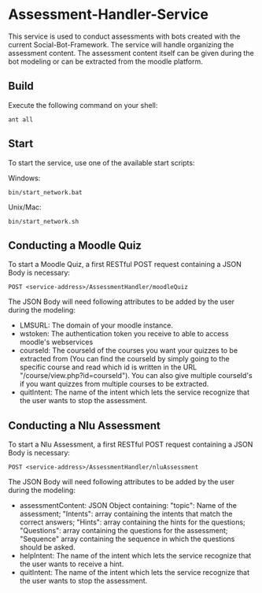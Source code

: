 # Assessment-Handler-Service

This service is used to conduct assessments with bots created with the current Social-Bot-Framework. The service will handle organizing the assessment content. The assessment content itself can be given during the bot modeling or can be extracted from the moodle platform.

Build
--------
Execute the following command on your shell:

```shell
ant all 
```
Start
--------

To start the service, use one of the available start scripts:

Windows:

```shell
bin/start_network.bat
```

Unix/Mac:
```shell
bin/start_network.sh
```

Conducting a Moodle Quiz
--------
To start a Moodle Quiz, a first RESTful POST request containing a JSON Body is necessary:
```
POST <service-address>/AssessmentHandler/moodleQuiz
```
The JSON Body will need following attributes to be added by the user during the modeling: 
- LMSURL: The domain of your moodle instance.
- wstoken: The authentication token you receive to able to access moodle's webservices
- courseId: The courseId of the courses you want your quizzes to be extracted from (You can find the courseId by simply going to the specific course and read which id is written in the URL  "/course/view.php?id=courseId"). You can also give multiple courseId's if you want quizzes from multiple courses to be extracted.   
- quitIntent: The name of the intent which lets the service recognize that the user wants to stop the assessment.  

Conducting a Nlu Assessment
--------
To start a Nlu Assessment, a first RESTful POST request containing a JSON Body is necessary:
```
POST <service-address>/AssessmentHandler/nluAssessment
```
The JSON Body will need following attributes to be added by the user during the modeling:
- assessmentContent: JSON Object containing: "topic": Name of the assessment; "Intents": array containing the intents that match the correct answers; "Hints": array containing the hints for the  questions; "Questions": array containing the questions for the assessment; "Sequence" array containing the sequence in which the questions should be asked.
- helpIntent: The name of the intent which lets the service recognize that the user wants to receive a hint.    
- quitIntent: The name of the intent which lets the service recognize that the user wants to stop the assessment.  
